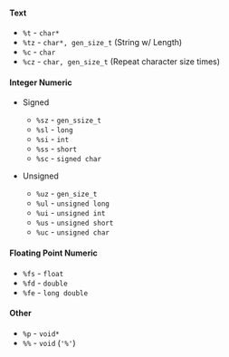 #### Text

- `%t` - `char*`
- `%tz` - `char*, gen_size_t` (String w/ Length)
- `%c` - `char`
- `%cz` - `char, gen_size_t` (Repeat character size times)

#### Integer Numeric

- Signed
  - `%sz` - `gen_ssize_t`
  - `%sl` - `long`
  - `%si` - `int`
  - `%ss` - `short`
  - `%sc` - `signed char`

- Unsigned
  - `%uz` - `gen_size_t`
  - `%ul` - `unsigned long`
  - `%ui` - `unsigned int`
  - `%us` - `unsigned short`
  - `%uc` - `unsigned char`

#### Floating Point Numeric

- `%fs` - `float`
- `%fd` - `double`
- `%fe` - `long double`

#### Other

- `%p` - `void*`
- `%%` - `void` (`'%'`)
